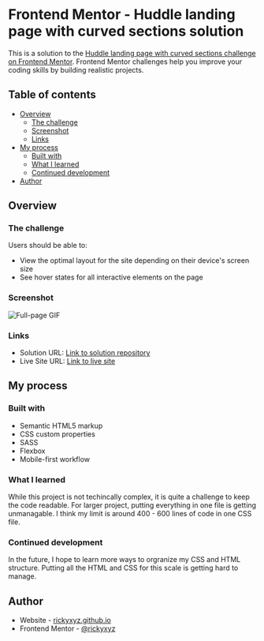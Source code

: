 # Frontend Mentor - Huddle landing page with curved sections solution

This is a solution to the [Huddle landing page with curved sections challenge on Frontend Mentor](https://www.frontendmentor.io/challenges/huddle-landing-page-with-curved-sections-5ca5ecd01e82137ec91a50f2). Frontend Mentor challenges help you improve your coding skills by building realistic projects.

## Table of contents

- [Overview](#overview)
  - [The challenge](#the-challenge)
  - [Screenshot](#screenshot)
  - [Links](#links)
- [My process](#my-process)
  - [Built with](#built-with)
  - [What I learned](#what-i-learned)
  - [Continued development](#continued-development)
- [Author](#author)

## Overview

### The challenge

Users should be able to:

- View the optimal layout for the site depending on their device's screen size
- See hover states for all interactive elements on the page

### Screenshot

![Full-page GIF](./screenshots/fullpage.gif)

### Links

- Solution URL: [Link to solution repository](https://github.com/rickyxyz/frontendmentor-projects/tree/main/react/huddle-landing-page-with-curved-sections-master)
- Live Site URL: [Link to live site](https://rickyxyz.github.io/frontendmentor-projects/huddle-landing-page-with-curved-sections-master/index.html)

## My process

### Built with

- Semantic HTML5 markup
- CSS custom properties
- SASS
- Flexbox
- Mobile-first workflow

### What I learned

While this project is not techincally complex, it is quite a challenge to keep the code readable. For larger project, putting everything in one file is getting unmanagable. I think my limit is around 400 - 600 lines of code in one CSS file.

### Continued development

In the future, I hope to learn more ways to orgranize my CSS and HTML structure. Putting all the HTML and CSS for this scale is getting hard to manage.

## Author

- Website - [rickyxyz.github.io](https://rickyxyz.github.io/)
- Frontend Mentor - [@rickyxyz](https://www.frontendmentor.io/profile/rickyxyz)
